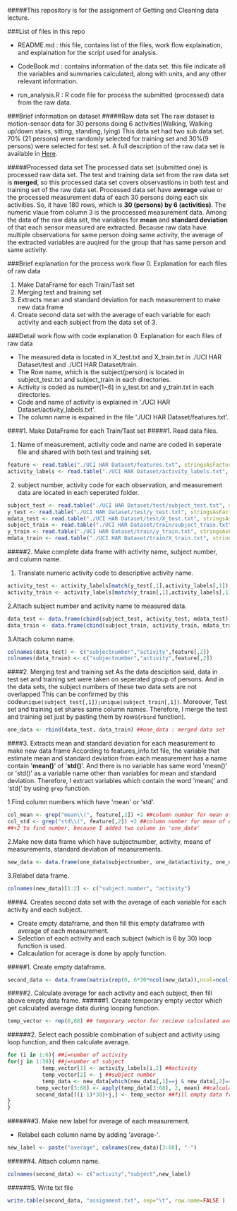 #####This repository is for the assignment of Getting and Cleaning data lecture.

###List of files in this repo
* README.md : this file, contains list of the files, work flow explaination, and explaination for the script used for analysis.

* CodeBook.md : contains information of the data set. this file indicate all the variables and summaries calculated, along with units, and any other relevant information.

* run_analysis.R : R code file for process the submitted (processed) data from the raw data.

###Brief information on dataset
#####Raw data set
The raw dataset is motion-sensor data for 30 persons doing 6 activities(Walking, Walking up/down stairs, sitting, standing, lying)
This data set had two sub data set. 70% (21 persons) were randomly selected for training set and 30%(9 persons) were selected for test set. A full description of the raw data set is available in [Here](http://archive.ics.uci.edu/ml/datasets/Human+Activity+Recognition+Using+Smartphones).

#####Processed data set
The processed data set (submitted one) is processed raw data set. The test and training data set from the raw data set is **merged**, so this processed data set covers observastions in both test and training set of the raw data set.  Processed data set have **average** value or the processed measurement data of each 30 persons doing each six activities. So, it have 180 rows, which is **30 (persons) by 6 (activities)**. 
The numeric vlaue from column 3 is  the proccessed measurement data. Among the data of the raw data set, the variables for **mean** and **standard deviation** of that each sensor measured are extracted. Because raw data have multiple observations for same person doing same activity, the average of the extracted variables are auqired for the group that has same person and same activity.

###Brief explanation for the process work flow
0. Explanation for each files of raw data
1. Make DataFrame for each Train/Tast set
2. Merging test and training set
3. Extracts mean and standard deviation for each measurement to make new data frame
4. Create second data set with the average of each variable for each activity and each subject from the data set of 3.

###Detail work flow with code explanation
0. Explanation for each files of raw data
 - The measured data is located in X_test.txt and X_train.txt in ./UCI HAR Dataset/test and ./UCI HAR Dataset/train.
 - The Row name, which is the subject(person) is located in subject_test.txt and subject_train in each directories.
 - Activity is coded as number(1~6) in y_test.txt and y_train.txt in each directories.
 - Code and name of activity is explained in './UCI HAR Dataset/activity_labels.txt'.
 - The column name is expained in the file './UCI HAR Dataset/features.txt'.

####1. Make DataFrame for each Train/Tast set
#####1. Read data files.
  1. Name of measurement, activity code and name are coded in seperate file and shared with both test and training set.  
   ```R  
   feature <- read.table("./UCI HAR Dataset/features.txt", stringsAsFactors=F) ##name of measurement(column)
   activity_labels <- read.table("./UCI HAR Dataset/activity_labels.txt", stringsAsFactors=F) ##activity number(code) and name
   ```  

  2. subject number, activity code for each observation, and measurement data are located in each seperated folder.  
   ```R  
   subject_test <- read.table("./UCI HAR Dataset/test/subject_test.txt", stringsAsFactors=F) ##subject number of test set
   y_test <- read.table("./UCI HAR Dataset/test/y_test.txt", stringsAsFactors=F) ##activity code of test set
   mdata_test <- read.table("./UCI HAR Dataset/test/X_test.txt", stringsAsFactors=F) ##measured data of test set
   subject_train <- read.table("./UCI HAR Dataset/train/subject_train.txt", stringsAsFactors=F) ##subject number of train set
   y_train <- read.table("./UCI HAR Dataset/train/y_train.txt", stringsAsFactors=F) ##activity code of train set
   mdata_train <- read.table("./UCI HAR Dataset/train/X_train.txt", stringsAsFactors=F) ##measured data of train set
   ```  

#####2. Make complete data frame with activity name, subject number, and column name.  
  1. Translate numeric activity code to descriptive activity name.  
   ```R  
   activity_test <- activity_labels[match(y_test[,1],activity_labels[,1]),2] #activity name for test set
   activity_train <- activity_labels[match(y_train[,1],activity_labels[,1]),2] #activity name for training set
   ```  

  2.Attach subject number and activity name to measured data.  
   ```R  
   data_test <- data.frame(cbind(subject_test, activity_test, mdata_test))
   data_train <- data.frame(cbind(subject_train, activity_train, mdata_train))
  ```  

  3.Attach column name.  
   ```R  
   colnames(data_test) <- c("subjectnumber","activity",feature[,2])
   colnames(data_train) <- c("subjectnumber","activity",feature[,2])
   ```  

####2. Merging test and training set
  As the data desciption said, data in test set and training set were taken on seperated group of persons. And in the data sets, the subject numbers of these two data sets are not overlapped This can be confirmed by this code`unique(subject_test[,1]);unique(subject_train[,1])`. Moreover, Test set and training set shares same column names. Therefore, I merge the test and training set just by pasting them by rows(`rbind` function).
   ```R
   one_data <- rbind(data_test, data_train) ##one_data : merged data set
   ```

####3. Extracts mean and standard deviation for each measurement to make new data frame
  According to features_info.txt file, the variable that estimate mean and standard deviation from each  measurement has a name contain '**mean()**' of '**std()**'. And there is no variable has same word 'mean()' or 'std()' as a variable name other than variables for mean and standard deviation. Therefore, I extract variables which contain the word 'mean(' and 'std(' by using `grep` function.

  1.Find column numbers which have 'mean' or 'std'.
   ```R
   col_mean <- grep("mean\\(", feature[,2]) +2 ##column number for mean of each measurement.
   col_std <- grep("std\\(", feature[,2]) +2 ##column number for mean of each measurement.
   ##+2 to find number, because I added two column in 'one_data'
   ```
  2.Make new data frame which have subjectnumber, activity, means of measurements, standard deviation of measurements.
   ```R
   new_data <- data.frame(one_data$subjectnumber, one_data$activity, one_data[,col_mean], one_data[,col_std])
   ```
  3.Relabel data frame.
   ```R
   colnames(new_data)[1:2] <- c("subject.number", "activity")
   ```

####4. Creates second data set with the average of each variable for each activity and each subject.
  * Create empty dataframe, and then fill this empty dataframe with average of each measurement.
  * Selection of each activity and each subject (which is 6 by 30) loop function is used.
  * Calcaulation for acerage is done by apply function.

#####1. Create empty dataframe.
   ```R
   second_data <- data.frame(matrix(rep(0, 6*30*ncol(new_data)),ncol=ncol(new_data)))
   ```
#####2. Calculate average for each activity and each subject, then fill above empty data frame.
######1. Create temporary empty vector which get calculated average data during looping function.  
   ```R  
   temp_vector <- rep(0,68) ## temporary vector for recieve calculated average
   ```  
######2. Select each possible combination of subject and activity using loop function, and then calculate average.  
   ```R  
  for (i in 1:6){ ##i=number of activity
   for(j in 1:30){ ##j=number of subject
		      temp_vector[1] <- activity_labels[i,2] ##activity
		      temp_vector[2] <- j ##subject number
		      temp_data <- new_data[which(new_data[,1]==j & new_data[,2]==activity_labels[i,2]),] ##temporary data
	      	temp_vector[3:68] <- apply(temp_data[3:68], 2, mean) ##calculate average
	      	second_data[((i-1)*30)+j,] <- temp_vector ##fill empty data frame
   }
  }
   ```  
#######3. Make new label for average of each measurement.
   * Relabel each column name by adding 'average-'.  
   ```R
   new_label <- paste("average", colnames(new_data)[3:68], "-")
   ```  
######4. Attach column name.
   ```R
   colnames(second_data) <- c("activity","subject",new_label)
   ```  
######5. Write txt file
   ```R
   write.table(second_data, "assignment.txt", sep="\t", row.name=FALSE )
   ```  
   
